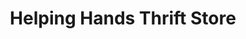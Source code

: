 ---
title: "Helping Hands Thrift Store"
url: /ashland/helping-hands-thrift-store/
shop: Gebrauchtwaren
---